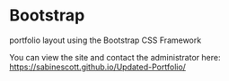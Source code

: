 # Bootstrap
portfolio layout using the Bootstrap CSS Framework

You can view the site and contact the administrator here: https://sabinescott.github.io/Updated-Portfolio/

